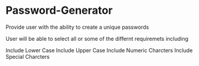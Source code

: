 # Password-Generator

Provide user with the ability to create a unique passwords

User will be able to select all or some of the differnt requiremets including

Include Lower Case
Include Upper Case
Include Numeric Charcters
Include Special Charcters



